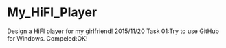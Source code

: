 # My_HiFI_Player
Design a HiFI player for my girlfriend!
2015/11/20
Task 01:Try to use GitHub for Windows.    Compeled:OK!

